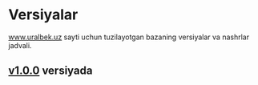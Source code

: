 # Versiyalar
www.uralbek.uz sayti uchun tuzilayotgan bazaning versiyalar va nashrlar jadvali.
<h2><a href="https://v1-0-0.netlify.app/">v1.0.0</a> versiyada</h2>